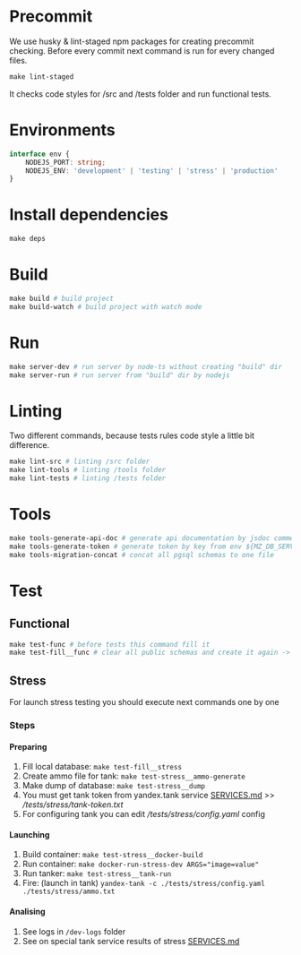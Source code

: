 # Precommit
We use husky & lint-staged npm packages for creating precommit checking.
Before every commit next command is run for every changed files.
```Makefile
make lint-staged
```
It checks code styles for /src and /tests folder and run functional tests.

# Environments
```typescript
interface env {
    NODEJS_PORT: string;
    NODEJS_ENV: 'development' | 'testing' | 'stress' | 'production'
}
```

# Install dependencies
```Makefile
make deps
```

# Build
```Makefile
make build # build project
make build-watch # build project with watch mode
```

# Run
```Makefile
make server-dev # run server by node-ts without creating "build" dir
make server-run # run server from "build" dir by nodejs
```

# Linting
Two different commands, because tests rules code style a little bit difference.
```Makefile
make lint-src # linting /src folder
make lint-tools # linting /tools folder
make lint-tests # linting /tests folder
```

# Tools
```Makefile
make tools-generate-api-doc # generate api documentation by jsdoc comments
make tools-generate-token # generate token by key from env ${MZ_DB_SERVICE_PRIVATE_KEY}
make tools-migration-concat # concat all pgsql schemas to one file
```

# Test
## Functional
```Makefile
make test-func # before tests this command fill it
make test-fill__func # clear all public schemas and create it again -> fill db by faker data
```

## Stress
For launch stress testing you should execute next commands one by one

### Steps
#### Preparing
1. Fill local database: ```make test-fill__stress```
2. Create ammo file for tank: ```make test-stress__ammo-generate```
3. Make dump of database: ```make test-stress__dump```
4. You must get tank token from yandex.tank service [SERVICES.md](./SERVICES.md) >> */tests/stress/tank-token.txt*
5. For configuring tank you can edit */tests/stress/config.yaml* config

#### Launching
1. Build container: ```make test-stress__docker-build```
2. Run container: ```make docker-run-stress-dev ARGS="image=value"```
3. Run tanker: ```make test-stress__tank-run```
5. Fire: (launch in tank) ```yandex-tank -c ./tests/stress/config.yaml ./tests/stress/ammo.txt```

#### Analising
1. See logs in ```/dev-logs``` folder
2. See on special tank service results of stress [SERVICES.md](./SERVICES.md)

